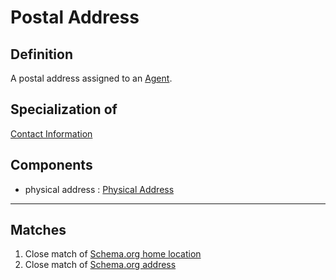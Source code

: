 # Postal Address

## Definition
A postal address assigned to an [Agent](../entities/Organisation_Unit.md). 

## Specialization of
[Contact Information](../datatypes/Contact_Information.md)

## Components
- physical address : [Physical Address](../datatypes/Physical_Address.md)

---
## Matches
1. Close match of [Schema.org home location](https://schema.org/homeLocation)
2. Close match of [Schema.org address](https://schema.org/address)

